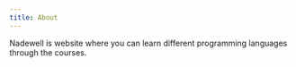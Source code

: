 ```yaml
---
title: About
---
```

Nadewell is website where you can learn different programming languages through the courses.
